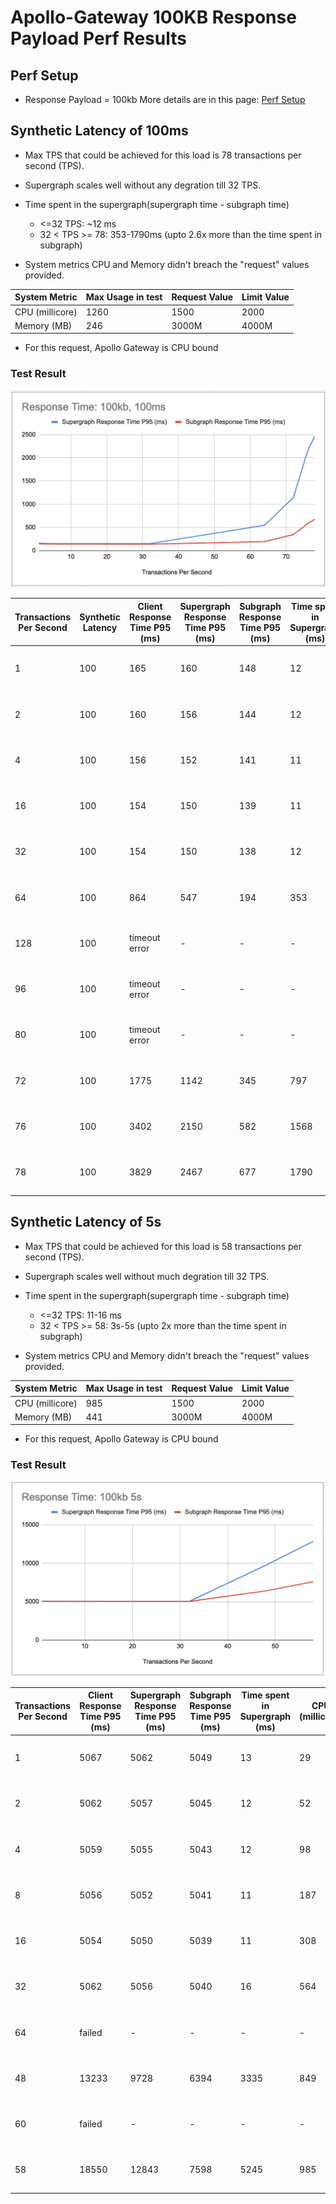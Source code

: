 # Apollo-Gateway 100KB Response Payload Perf Results

## Perf Setup
* Response Payload = 100kb
More details are in this page: [Perf Setup](../perf-test-setup.MD)

## Synthetic Latency of 100ms

* Max TPS that could be achieved for this load is 78 transactions per second (TPS).
* Supergraph scales well without any degration till 32 TPS.  
* Time spent in the supergraph(supergraph time - subgraph time)
  * <=32 TPS: ~12 ms
  * 32 < TPS >= 78: 353-1790ms (upto 2.6x more than the time spent in subgraph)

* System metrics CPU and Memory didn't breach the "request" values provided.

| System Metric | Max Usage in test | Request Value | Limit Value |
| --- | --- | --- | --- |
| CPU (millicore)| 1260 | 1500 | 2000 |
| Memory (MB) | 246 | 3000M | 4000M |
* For this request, Apollo Gateway is CPU bound

### Test Result
![Response Time](./100msLatency/ResponseTime100kb100ms.png)

| Transactions Per Second | Synthetic Latency | Client Response Time P95 (ms) | Supergraph Response Time P95 (ms) | Subgraph Response Time P95 (ms) | Time spent in Supergraph (ms) | CPU (millicore) | Memory (MB) | Screenshot |
| --- | --- | --- | --- | --- | --- | --- | --- | --- |
| 1 | 100 | 165 | 160 | 148 | 12 | 25 | 80 | [1tps-time.png](./100msLatency/1tps-time.png) \| [1tps-sys.png](./100msLatency/1tps-sys.png)
| 2 | 100 | 160 | 156 | 144 | 12 | 40 | 80 | [2tps-time.png](./100msLatency/2tps-time.png) \| [2tps-sys.png](./100msLatency/2tps-sys.png)
| 4 | 100 | 156 | 152 | 141 | 11 | 73 | 83 | [4tps-time.png](./100msLatency/4tps-time.png) \| [4tps-sys.png](./100msLatency/4tps-sys.png)
| 16 | 100 | 154 | 150 | 139 | 11 | 309 | 88 | [16tps-time.png](./100msLatency/16tps-time.png) \| [16tps-sys.png](./100msLatency/16tps-sys.png)
| 32 | 100 | 154 | 150 | 138 | 12 | 722 | 146 | [32tps-time.png](./100msLatency/32tps-time.png) \| [32tps-sys.png](./100msLatency/32tps-sys.png)
| 64 | 100 | 864 | 547 | 194 | 353 | 1024 | 182 | [64tps-time.png](./100msLatency/64tps-time.png) \| [64tps-sys.png](./100msLatency/64tps-sys.png)
| 128 | 100 | timeout error | - | - | - | - | - | [128tps-time.png](./100msLatency/128tps-time.png) \| [128tps-sys.png](./100msLatency/128tps-sys.png)
| 96 | 100 | timeout error | - | - | - | - | - | [96tps-time.png](./100msLatency/96tps-time.png) \| [96tps-sys.png](./100msLatency/96tps-sys.png)
| 80 | 100 | timeout error | - | - | - | - | - | [80tps-time.png](./100msLatency/80tps-time.png) \| [80tps-sys.png](./100msLatency/80tps-sys.png)
| 72 | 100 | 1775 | 1142 | 345 | 797 | 1175 | 205 | [72tps-time.png](./100msLatency/72tps-time.png) \| [72tps-sys.png](./100msLatency/72tps-sys.png)
| 76 | 100 | 3402 | 2150 | 582 | 1568 | 1250 | 249 | [76tps-time.png](./100msLatency/76tps-time.png) \| [76tps-sys.png](./100msLatency/76tps-sys.png)
| 78 | 100 | 3829 | 2467 | 677 | 1790 | 1260 | 246 | [78tps-time.png](./100msLatency/78tps-time.png) \| [78tps-sys.png](./100msLatency/78tps-sys.png)


## Synthetic Latency of 5s

* Max TPS that could be achieved for this load is 58 transactions per second (TPS).
* Supergraph scales well without much degration till 32 TPS.  
* Time spent in the supergraph(supergraph time - subgraph time)
  * <=32 TPS: 11-16 ms
  * 32 < TPS >= 58: 3s-5s (upto 2x more than the time spent in subgraph)

* System metrics CPU and Memory didn't breach the "request" values provided.

| System Metric | Max Usage in test | Request Value | Limit Value |
| --- | --- | --- | --- |
| CPU (millicore)| 985 | 1500 | 2000 |
| Memory (MB) | 441 | 3000M | 4000M |
* For this request, Apollo Gateway is CPU bound

### Test Result
![Response Time](./5000msLatency/ResponseTime100kb5s.png)

| Transactions Per Second  | Client Response Time P95 (ms) | Supergraph Response Time P95 (ms) | Subgraph Response Time P95 (ms) | Time spent in Supergraph (ms) | CPU (millicore) | Memory (MB) | Screenshot |
| --- | --- | --- | --- | --- | --- | --- | --- |
| 1 | 5067 | 5062 | 5049 | 13 | 29 | 85 | [1tps-time.png](./5000msLatency/1tps-time.png), [1tps-sys.png](./5000msLatency/1tps-sys.png)|
| 2 | 5062 | 5057 | 5045 | 12 | 52 | 87 | [2tps-time.png](./5000msLatency/2tps-time.png), [2tps-sys.png](./5000msLatency/2tps-sys.png)|
| 4 | 5059 | 5055 | 5043 | 12 | 98 | 90 | [4tps-time.png](./5000msLatency/4tps-time.png), [4tps-sys.png](./5000msLatency/4tps-sys.png)|
| 8 | 5056 | 5052 | 5041 | 11 | 187 | 111 | [8tps-time.png](./5000msLatency/8tps-time.png), [8tps-sys.png](./5000msLatency/8tps-sys.png)|
| 16 | 5054 | 5050 | 5039 | 11 | 308 | 160 | [16tps-time.png](./5000msLatency/16tps-time.png), [16tps-sys.png](./5000msLatency/16tps-sys.png) |
| 32 | 5062 | 5056 | 5040 | 16 | 564 | 181 | [32tps-time.png](./5000msLatency/32tps-time.png), [32tps-sys.png](./5000msLatency/32tps-sys.png) | 
| 64 | failed | - | - | - | - | - | [64tps-time.png](./5000msLatency/64tps-time.png), [64tps-sys.png](./5000msLatency/64tps-sys.png) |
| 48 | 13233 | 9728 | 6394 | 3335 | 849 | 341 | [48tps-time.png](./5000msLatency/48tps-time.png), [48tps-sys.png](./5000msLatency/48tps-sys.png) |
| 60 | failed | - | - | - | - | - | [60tps-time.png](./5000msLatency/60tps-time.png), [60tps-sys.png](./5000msLatency/60tps-sys.png) |
| 58 | 18550 | 12843 | 7598 | 5245 | 985 | 441 | [58tps-time.png](./5000msLatency/58tps-time.png), [58tps-sys.png](./5000msLatency/58tps-sys.png) |
